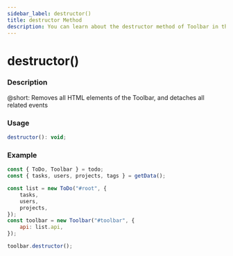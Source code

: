 ```yaml
---
sidebar_label: destructor()
title: destructor Method
description: You can learn about the destructor method of Toolbar in the documentation of the DHTMLX JavaScript To Do List library. Browse developer guides and API reference, try out code examples and live demos, and download a free 30-day evaluation version of DHTMLX To Do List.
---
```


# destructor()

### Description

@short: Removes all HTML elements of the Toolbar, and detaches all related events


### Usage

~~~js
destructor(): void;
~~~


### Example

~~~js {13}
const { ToDo, Toolbar } = todo;
const { tasks, users, projects, tags } = getData();

const list = new ToDo("#root", {
	tasks,
	users,
	projects,
});
const toolbar = new Toolbar("#toolbar", {
	api: list.api,
});

toolbar.destructor();
~~~
